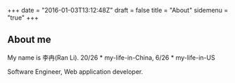 +++
date = "2016-01-03T13:12:48Z"
draft = false
title = "About"
sidemenu = "true"
+++

## About me

My name is 李冉(Ran Li). 20/26 * my-life-in-China, 6/26 * my-life-in-US

Software Engineer, Web application developer.


